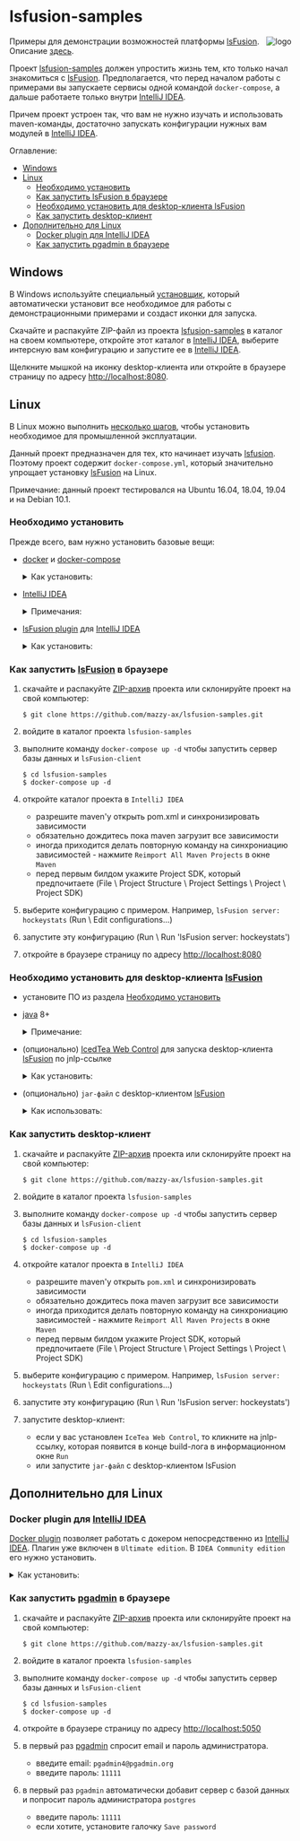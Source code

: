 # lsfusion-samples

[project]:https://github.com/mazzy-ax/lsfusion-samples
[license]:https://github.com/mazzy-ax/lsfusion-samples/blob/master/LICENSE
[lsFusion]:https://lsfusion.org/
[docpage]:https://documentation.lsfusion.org/pages/viewpage.action?pageId=2228236
[git]:https://git-scm.com/download/
[docker]:https://docs.docker.com/install/
[docker-compose]:https://docs.docker.com/compose/install/
[IntelliJ IDEA]:https://www.jetbrains.com/idea/
[pgadmin]:https://www.pgadmin.org/

<img alt="logo" src="https://lsfusion.org/themes/lsfusion/assets/images/i-logo-lsfusion.svg" align="right">

Примеры для демонстрации возможностей платформы [lsFusion]. Описание [здесь][docpage]. 

Проект [lsfusion-samples][project] должен упростить жизнь тем, кто только начал знакомиться с [lsFusion].
Предполагается, что перед началом работы с примерами вы запускаете сервисы одной командой `docker-compose`,
а дальше работаете только внутри [IntelliJ IDEA].

Причем проект устроен так, что вам не нужно изучать и использовать maven-команды,
достаточно запускать конфигурации нужных вам модулей в [IntelliJ IDEA].

Оглавление:

* [Windows](#Windows)
* [Linux](#Linux)
  * [Необходимо установить](#Необходимо-установить)
  * [Как запустить lsFusion в браузере](#Как-запустить-lsFusion-в-браузере)
  * [Необходимо установить для desktop-клиента lsFusion](#Необходимо-установить-для-desktop-клиента-lsFusion)
  * [Как запустить desktop-клиент](#Как-запустить-desktop-клиент)
* [Дополнительно для Linux](#Дополнительно-для-Linux)
  * [Docker plugin для IntelliJ IDEA](#Docker-plugin-для-IntelliJ-IDEA)
  * [Как запустить pgadmin в браузере](#Как-запустить-pgadmin-в-браузере)

## Windows 

В Windows используйте специальный [установщик](https://documentation.lsfusion.org/pages/viewpage.action?pageId=57738076),
который автоматически установит все необходимое для работы с демонстрационными примерами и создаст иконки для запуска.

Скачайте и распакуйте ZIP-файл из проекта [lsfusion-samples][project] в каталог на своем компьютере,
откройте этот каталог в [IntelliJ IDEA], выберите интерсную вам конфигурацию и запустите ее в [IntelliJ IDEA].

Щелкните мышкой на иконку desktop-клиента или откройте в браузере страницу по адресу <http://localhost:8080>.  

## Linux

В Linux можно выполнить [несколько шагов](https://documentation.lsfusion.org/pages/viewpage.action?pageId=57738076),
чтобы установить необходимое для промышленной эксплуатации. 
 
Данный проект предназначен для тех, кто начинает изучать [lsfusion]. Поэтому проект содержит `docker-compose.yml`,
который значительно упрощает установку [lsFusion] на Linux.

Примечание: данный проект тестировался на Ubuntu 16.04, 18.04, 19.04 и на Debian 10.1.

### Необходимо установить

Прежде всего, вам нужно установить базовые вещи:

* [docker] и [docker-compose]

  <details>
  <summary>
  Как установить:
  </summary>
  
  На Ubuntu можно установить командами:
  
  ```
  # docker
  
  sudo apt-get update
  
  sudo apt-get install \
      apt-transport-https \
      ca-certificates \
      curl \
      gnupg-agent \
      software-properties-common
  
  curl -fsSL https://download.docker.com/linux/ubuntu/gpg | sudo apt-key add -
  
  sudo add-apt-repository \
     "deb [arch=amd64] https://download.docker.com/linux/ubuntu \
     $(lsb_release -cs) \
     stable"
  
  sudo apt-get update && sudo apt-get install docker-ce docker-ce-cli containerd.io
  
  sudo usermod -aG docker $USER
  
  # docker-compose 1.24.1
  
  sudo curl -L "https://github.com/docker/compose/releases/download/1.24.1/docker-compose-$(uname -s)-$(uname -m)" -o /usr/local/bin/docker-compose
  
  sudo chmod +x /usr/local/bin/docker-compose
  ``` 
  
  Причечание 1: Обратите внимание, что на момент создания этого README,
  на сайте [docker-compose] приведены команды для установки версии 1.24.1.
  Обязательно посмотрите на процедуру установки по ссылкам [docker] и [docker-compose].
  
  Примечание 2: На странице с инструкцией по установке [docker], разработчики вежливо сообщают, что 
  не рекомендуют использовать старые версии докера, и начинают инструкцию с команд деинсталляции старых версий.
  Обратите внимание, что, что на момент создания этого README, команда `sudo apt install docker docker-compose`
  устанавливает именно старые версии докера.
  Обязательно посмотрите на процедуру установки по ссылкам [docker] и [docker-compose].
   
  </details>

* [IntelliJ IDEA]

  <details>
  <summary>
  Примечания:
  </summary>
  
  1. Для работы с демонстрационными примерами достаточно установить `Community Edition`
  1. На Ubuntu `IDEA Community Edition` можно найти в штатной утилите `Ubuntu software`
     или установить безо всяких заморочек через `snap`:

     ```
     sudo snap install intellij-idea-community --classic 
     ```
     
  </details>
     
* [lsFusion plugin](https://plugins.jetbrains.com/plugin/7601-lsfusion/) для [IntelliJ IDEA]

  <details>
  <summary>
  Как установить:
  </summary>

  * откройте `File \ Settings \ Plugins` в `IDEA`
  * найдите плагин `lsFusion` и нажмите `Install`
    
  </details>

### Как запустить [lsFusion] в браузере

1. скачайте и распакуйте [ZIP-архив](https://github.com/mazzy-ax/lsfusion-samples/archive/master.zip) проекта
   или склонируйте проект на свой компьютер:

    ```
    $ git clone https://github.com/mazzy-ax/lsfusion-samples.git
    ```

1. войдите в каталог проекта `lsfusion-samples`
1. выполните команду `docker-compose up -d` чтобы запустить сервер базы данных и `lsFusion-client`

    ```
    $ cd lsfusion-samples
    $ docker-compose up -d
    ```

1. откройте каталог проекта в `IntelliJ IDEA`

   * разрешите maven'у открыть pom.xml и синхронизировать зависимости
   * обязательно дождитесь пока maven загрузит все зависимости
   * иногда приходится делать повторную команду на синхрониацию зависимостей - нажмите `Reimport All Maven Projects` в окне `Maven`
   * перед первым билдом укажите Project SDK, который предпочитаете (File \ Project Structure \ Project Settings \ Project \ Project SDK)
    
1. выберите конфигурацию с примером. Например, `lsFusion server: hockeystats` (Run \ Edit configurations...)
1. запустите эту конфигурацию (Run \ Run 'lsFusion server: hockeystats')
1. откройте в браузере страницу по адресу <http://localhost:8080>

### Необходимо установить для desktop-клиента [lsFusion]

* установите ПО из раздела [Необходимо установить](#Необходимо-установить)

* [java](https://www.java.com) 8+

  <details>
  <summary>
  Примечание:
  </summary>
    
  в `Ubuntu` достаточно выполнить команду:
    
    ```
    sudo apt install default-jdk
    ```
    
  </details>
    
* (опционально) [IcedTea Web Control](https://icedtea.classpath.org/wiki/IcedTea-Web) для запуска desktop-клиента [lsFusion] по jnlp-ссылке

  <details>
  <summary>
  Как установить:
  </summary>

  `IcedTea Web Control` &mdash; это проект, который позволяет запускать
  java-апплеты при помощи jnlp-ссылок.
  
  Инструкции по установке можно найти на сайте проекта [IcedTea Web Control](https://icedtea.classpath.org/wiki/IcedTea-Web).
  На Ubuntu можно найти и установить в штатной утилите `Ubuntu software` или командой:
  
    ```
    sudo apt update
    sudo apt install icedtea-netx
    ``` 

  Примечание 1: В [IntelliJ IDEA] выберите интересную вам конфигурацию и запустите Build.
  [IntelliJ IDEA] начнет компиляцию и build модуля [lsFusion]. Когда билд модуля подходит к концу, в log пишется jnlp-ссылка
  на desktop-клиента. Если нажать на нее, то `IceTea Web Control` автоматически запустит desktop-клиент.
  
  Если не установить `IcedTea Web Control`, то desktop-клиент придется запускать вручную.

  Примечание 2: Вы можете убрать назойливый splash, установив переменные окружения:

    ```
    ICEDTEA_WEB_PLUGIN_SPLASH=none
    ICEDTEA_WEB_SPLASH=none
    ```

  </details>

* (опционально) `jar-файл` с desktop-клиентом [lsFusion]

  <details>
  <summary>
  Как использовать:
  </summary>

  * Скачайте desktop-клиент [lsFusion] версии 2.1 по ссылке: <https://download.lsfusion.org/java/lsfusion-client-2.1.jar>
  * Войдите в каталог, куда скачали файл, и выполните команду `java -jar lsfusion-client-2.1.jar`
  * Чтобы скачанный файл можно было запускать щелчком мышки, сделайте скачанный файл исполняемым (executable) командой `chmod +x lsfusion-client-2.1.jar`

  </details>

### Как запустить desktop-клиент

1. скачайте и распакуйте [ZIP-архив](https://github.com/mazzy-ax/lsfusion-samples/archive/master.zip) проекта
   или склонируйте проект на свой компьютер:

    ```
    $ git clone https://github.com/mazzy-ax/lsfusion-samples.git
    ```

1. войдите в каталог проекта `lsfusion-samples`
1. выполните команду `docker-compose up -d` чтобы запустить сервер базы данных и `lsFusion-client`

    ```
    $ cd lsfusion-samples
    $ docker-compose up -d
    ```

1. откройте каталог проекта в `IntelliJ IDEA`

   * разрешите maven'у открыть `pom.xml` и синхронизировать зависимости
   * обязательно дождитесь пока maven загрузит все зависимости
   * иногда приходится делать повторную команду на синхрониацию зависимостей - нажмите `Reimport All Maven Projects` в окне `Maven`
   * перед первым билдом укажите Project SDK, который предпочитаете (File \ Project Structure \ Project Settings \ Project \ Project SDK)
    
1. выберите конфигурацию с примером. Например, `lsFusion server: hockeystats` (Run \ Edit configurations...)
1. запустите эту конфигурацию (Run \ Run 'lsFusion server: hockeystats')
1. запустите desktop-клиент:

   * если у вас установлен `IceTea Web Control`, то кликните на jnlp-ссылку, которая появится в конце build-лога в информационном окне `Run`
   * или запустите `jar-файл` с desktop-клиентом lsFusion


## Дополнительно для Linux

### Docker plugin для [IntelliJ IDEA]

[Docker plugin](https://plugins.jetbrains.com/plugin/7724-docker/) позволяет работать с докером непосредственно из [IntelliJ IDEA].
Плагин уже включен в `Ultimate edition`. В `IDEA Community edition` его нужно установить.

  <details>
  <summary>
  Как установить:
  </summary>

  * откройте `File \ Settings \ Plugins` в `IDEA`
  * найдите плагин `Docker` и нажмите `Install`
    
  </details>

### Как запустить [pgadmin] в браузере

1. скачайте и распакуйте [ZIP-архив](https://github.com/mazzy-ax/lsfusion-samples/archive/master.zip) проекта
   или склонируйте проект на свой компьютер:

    ```
    $ git clone https://github.com/mazzy-ax/lsfusion-samples.git
    ```

1. войдите в каталог проекта `lsfusion-samples`
1. выполните команду `docker-compose up -d` чтобы запустить сервер базы данных и `lsFusion-client`

    ```
    $ cd lsfusion-samples
    $ docker-compose up -d
    ```

1. откройте в браузере страницу по адресу <http://localhost:5050>
1. в первый раз [pgadmin] спросит email и пароль администратора.

   * введите email: `pgadmin4@pgadmin.org`
   * введите пароль: `11111`
   
1. в первый раз `pgadmin` автоматически добавит сервер с базой данных и попросит пароль администратора `postgres`

   * введите пароль: `11111`
   * если хотите, установите галочку `Save password`
